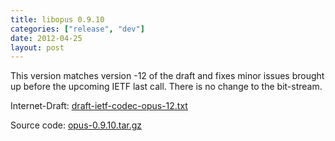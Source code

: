 ```yaml
---
title: libopus 0.9.10
categories: ["release", "dev"]
date: 2012-04-25
layout: post
---
```


This version matches version -12 of the draft and fixes minor issues brought up before
the upcoming IETF last call. There is no change to the bit-stream.

Internet-Draft: [draft-ietf-codec-opus-12.txt](http://tools.ietf.org/id/draft-ietf-codec-opus-12.txt)

Source code: [opus-0.9.10.tar.gz](http://downloads.xiph.org/releases/opus/opus-0.9.10.tar.gz)
